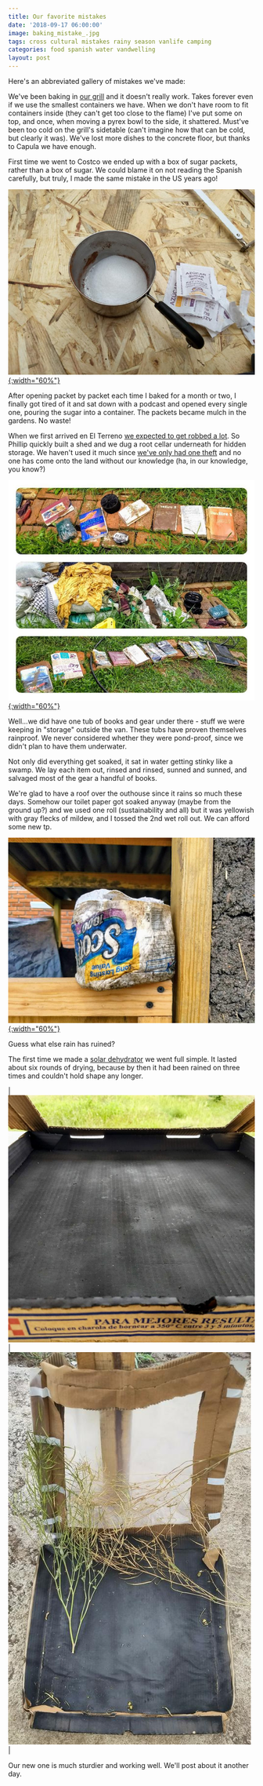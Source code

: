 ```yaml
---
title: Our favorite mistakes
date: '2018-09-17 06:00:00'
image: baking_mistake_.jpg
tags: cross cultural mistakes rainy season vanlife camping
categories: food spanish water vandwelling
layout: post
---
```


Here's an abbreviated gallery of mistakes we've made:

We've been baking in [our grill](https://reverdecer.annalisagross.com/2018/08/08/our-grill/) and it doesn't really work. Takes forever even if we use the smallest containers we have. When we don't have room to fit containers inside (they can't get too close to the flame) I've put some on top, and once, when moving a pyrex bowl to the side, it shattered. Must've been too cold on the grill's sidetable (can't imagine how that can be cold, but clearly it was). We've lost more dishes to the concrete floor, but thanks to Capula we have enough.

First time we went to Costco we ended up with a box of sugar packets, rather than a box of sugar. We could blame it on not reading the Spanish carefully, but truly, I made the same mistake in the US years ago!

[![](/images/sugar_mistake_.jpg){:width="60%"}](/images/sugar_mistake.jpg)


After opening packet by packet each time I baked for a month or two, I finally got tired of it and sat down with a podcast and opened every single one, pouring the sugar into a container. The packets became mulch in the gardens. No waste!

When we first arrived en El Terreno [we expected to get robbed a lot](https://reverdecer.annalisagross.com/2018/04/17/en-el-terreno/). So Phillip quickly built a shed and we dug a root cellar underneath for hidden storage. We haven't used it much since [we've only had one theft](https://reverdecer.annalisagross.com/2018/08/12/first-theft/) and no one has come onto the land without our knowledge (ha, in our knowledge, you know?)

[![](/images/ruined_.jpg){:width="60%"}](/images/ruined.jpg)

Well...we did have one tub of books and gear under there - stuff we were keeping in "storage" outside the van. These tubs have proven themselves rainproof. We never considered whether they were pond-proof, since we didn't plan to have them underwater.

Not only did everything get soaked, it sat in water getting stinky like a swamp. We lay each item out, rinsed and rinsed, sunned and sunned, and salvaged most of the gear a handful of books.



We're glad to have a roof over the outhouse since it rains so much these days. Somehow our toilet paper got soaked anyway (maybe from the ground up?) and we used one roll (sustainability and all) but it was yellowish with gray flecks of mildew, and I tossed the 2nd wet roll out. We can afford some new tp.

[![](/images/tp_ruin2_.jpg){:width="60%"}](/images/tp_ruin2.jpg)

Guess what else rain has ruined?


The first time we made a [solar dehydrator](https://reverdecer.annalisagross.com/2018/08/19/solar-dehydrator-1st-attempt/) we went full simple. It lasted about six rounds of drying, because by then it had been rained on three times and couldn't hold shape any longer.

| [![](/images/dry_box2_.jpg)](/images/dry_box2.jpg) | [![](/images/dehydrator_done_.jpg)](/images/dehydrator_done.jpg) |


Our new one is much sturdier and working well. We'll post about it another day.